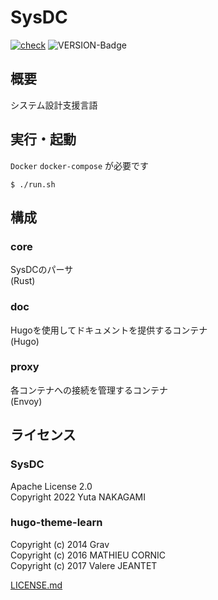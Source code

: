 # SysDC

[![check](https://github.com/Yuta1004/SysDC/actions/workflows/check.yml/badge.svg?branch=master)](https://github.com/Yuta1004/SysDC/actions/workflows/check.yml)
![VERSION-Badge](https://img.shields.io/github/v/release/Yuta1004/SysDC?style=flat)

## 概要

システム設計支援言語

## 実行・起動

`Docker` `docker-compose` が必要です

```
$ ./run.sh
```

## 構成

### core

SysDCのパーサ  
(Rust)

### doc

Hugoを使用してドキュメントを提供するコンテナ  
(Hugo)

### proxy

各コンテナへの接続を管理するコンテナ  
(Envoy)

## ライセンス

### SysDC

Apache License 2.0  
Copyright 2022 Yuta NAKAGAMI

### hugo-theme-learn

Copyright (c) 2014 Grav  
Copyright (c) 2016 MATHIEU CORNIC  
Copyright (c) 2017 Valere JEANTET

[LICENSE.md](https://github.com/matcornic/hugo-theme-learn/blob/master/LICENSE.md)
